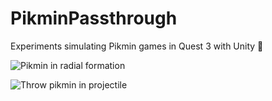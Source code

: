 # PikminPassthrough

Experiments simulating Pikmin games in Quest 3 with Unity 🌱

![Pikmin in radial formation](https://media.giphy.com/media/LRdmq8pondXNQpJPVu/giphy-downsized-large.gif)

![Throw pikmin in projectile](https://media.giphy.com/media/V7oLCw4LFQ2hjENQam/giphy-downsized.gif)
